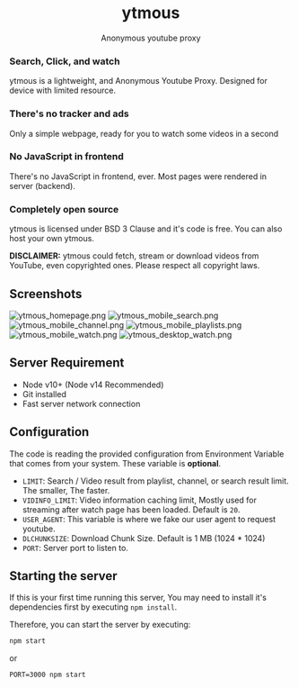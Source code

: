 <div align="center">
  <h1>ytmous</h1>
  <p>Anonymous youtube proxy</p>
</div>

### Search, Click, and watch
ytmous is a lightweight, and Anonymous Youtube Proxy. Designed for device with limited resource.

### There's no tracker and ads
Only a simple webpage, ready for you to watch some videos in a second

### No JavaScript in frontend
There's no JavaScript in frontend, ever. Most pages were rendered in server (backend).

### Completely open source
ytmous is licensed under BSD 3 Clause and it's code is free. You can also host your own ytmous.

**DISCLAIMER:** ytmous could fetch, stream or download videos from YouTube, even copyrighted ones. Please respect all copyright laws.

## Screenshots
![ytmous_homepage.png](https://raw.githubusercontent.com/Yonle/ytmous/nightly/screenshots/ytmous_homepage.png)
![ytmous_mobile_search.png](https://raw.githubusercontent.com/Yonle/ytmous/nightly/screenshots/ytmous_mobile_search.png)
![ytmous_mobile_channel.png](https://raw.githubusercontent.com/Yonle/ytmous/nightly/screenshots/ytmous_mobile_channel.png)
![ytmous_mobile_playlists.png](https://raw.githubusercontent.com/Yonle/ytmous/nightly/screenshots/ytmous_mobile_playlists.png)
![ytmous_mobile_watch.png](https://raw.githubusercontent.com/Yonle/ytmous/nightly/screenshots/ytmous_mobile_watch.png)
![ytmous_desktop_watch.png](https://raw.githubusercontent.com/Yonle/ytmous/nightly/screenshots/ytmous_desktop_watch.png)

## Server Requirement
- Node v10+ (Node v14 Recommended)
- Git installed
- Fast server network connection

## Configuration
The code is reading the provided configuration from Environment Variable that comes from your system. These variable is **optional**.

- `LIMIT`: Search / Video result from playlist, channel, or search result limit. The smaller, The faster.
- `VIDINFO_LIMIT`: Video information caching limit, Mostly used for streaming after watch page has been loaded. Default is `20`.
- `USER_AGENT`: This variable is where we fake our user agent to request youtube.
- `DLCHUNKSIZE`: Download Chunk Size. Default is 1 MB (1024 * 1024)
- `PORT`: Server port to listen to.

## Starting the server
If this is your first time running this server, You may need to install it's dependencies first by executing `npm install`. 

Therefore, you can start the server by executing:
```sh
npm start
```
or
```
PORT=3000 npm start
```

